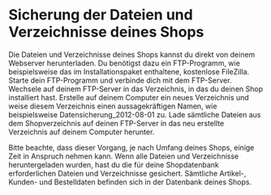 # Sicherung der Dateien und Verzeichnisse deines Shops 

Die Dateien und Verzeichnisse deines Shops kannst du direkt von deinem Webserver herunterladen. Du benötigst dazu ein FTP-Programm, wie beispielsweise das im Installationspaket enthaltene, kostenlose FileZilla. Starte dein FTP-Programm und verbinde dich mit dem FTP-Server. Wechsele auf deinem FTP-Server in das Verzeichnis, in das du deinen Shop installiert hast. Erstelle auf deinem Computer ein neues Verzeichnis und weise diesem Verzeichnis einen aussagekräftigen Namen, wie beispielsweise Datensicherung\_2012-08-01 zu. Lade sämtliche Dateien aus dem Shopverzeichnis auf deinen FTP-Server in das neu erstellte Verzeichnis auf deinem Computer herunter.

Bitte beachte, dass dieser Vorgang, je nach Umfang deines Shops, einige Zeit in Anspruch nehmen kann. Wenn alle Dateien und Verzeichnisse heruntergeladen wurden, hast du die für deine Shopdatenbank erforderlichen Dateien und Verzeichnisse gesichert. Sämtliche Artikel-, Kunden- und Bestelldaten befinden sich in der Datenbank deines Shops.



